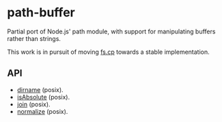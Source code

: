 # path-buffer

Partial port of Node.js' path module, with support for manipulating buffers
rather than strings.

This work is in pursuit of moving [fs.cp](https://github.com/nodejs/node/pull/39372)
towards a stable implementation.

## API

* [dirname](https://nodejs.org/api/path.html#path_path_dirname_path) (posix).
* [isAbsolute](https://nodejs.org/api/path.html#path_path_isabsolute_path) (posix).
* [join](https://nodejs.org/api/path.html#path_path_join_paths) (posix).
* [normalize](https://nodejs.org/api/path.html#path_path_normalize_path) (posix).
